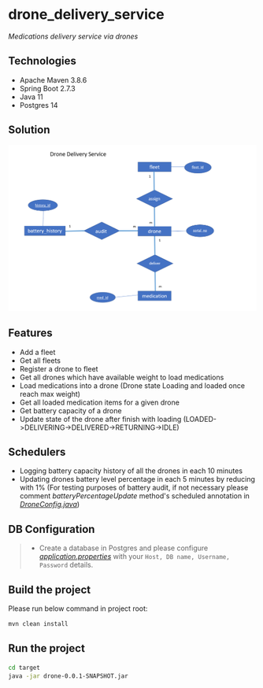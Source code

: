 # drone_delivery_service
_Medications delivery service via drones_

## Technologies
- Apache Maven 3.8.6
- Spring Boot 2.7.3
- Java 11
- Postgres 14

## Solution
![ER diagram](img/ER_diagram.png)

## Features
- Add a fleet
- Get all fleets
- Register a drone to fleet
- Get all drones which have available weight to load medications
- Load medications into a drone (Drone state Loading and loaded once reach max weight)
- Get all loaded medication items for a given drone
- Get battery capacity of a drone
- Update state of the drone after finish with loading (LOADED->DELIVERING->DELIVERED->RETURNING->IDLE)

## Schedulers
- Logging battery capacity history of all the drones in each 10 minutes
- Updating drones battery level percentage in each 5 minutes by reducing with 1% (For testing purposes of battery audit, if not necessary please comment _batteryPercentageUpdate_ method's scheduled annotation in [_DroneConfig.java_](src/main/java/com/delivery/drone/config/DroneConfig.java))

## DB Configuration

> - Create a database in Postgres and please configure [_application.properties_](src/main/resources/application.properties) with your `Host, DB name, Username, Password` details.

## Build the project

Please run below command in project root:

```sh
mvn clean install
```

## Run the project

```sh
cd target
java -jar drone-0.0.1-SNAPSHOT.jar
```

